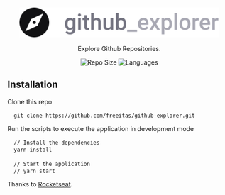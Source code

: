 <br />
<p align="center">
  <a>
    <img alt="Github Explorer" title="Github Explorer" src="/src/assets/logo.svg" width="450">
  </a>
</p>

<p align="center">
  Explore Github Repositories.
</p>

<p align="center">
  <a>
    <img alt="Repo Size" title="Repo Size" src="https://img.shields.io/github/repo-size/freeitas/github-explorer?color=%23999"">
  </a>

  <a>
    <img alt="Languages" title="Languages" src="https://img.shields.io/github/languages/count/freeitas/github-explorer?color=%23999">
  </a>
</p>

## Installation

Clone this repo 

```
  git clone https://github.com/freeitas/github-explorer.git
```

Run the scripts to execute the application in development mode 

```
  // Install the dependencies
  yarn install
  
  // Start the application
  // yarn start
```



Thanks to [Rocketseat](https://rocketseat.com.br/). 
